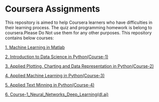 
# Coursera Assignments

This repository is aimed to help Coursera learners who have difficulties in their learning process. The quiz and programming homework is belong to coursera.Please Do Not use them for any other purposes. This repository contains below courses:

[1. Machine Learning in Matlab](https://github.com/gupta24789/Data_Science_Projects/tree/master/coursera/Machine_Learning_in_matlab)

[2. Introduction to Data Science in Python(Course-1)](https://github.com/gupta24789/Data_Science_Projects/tree/master/coursera/Course-1_intro_to_data%20science_in_python)

[3. Applied Plotting, Charting and Data Representation in Python(Course-2)](https://github.com/gupta24789/Data_Science_Projects/tree/master/coursera/Course-2_Applied_Plotting_Charting_And_Data_Representation_in_Python)

[4. Applied Machine Learning in Python(Course-3)](https://github.com/gupta24789/Data_Science_Projects/tree/master/coursera/Course-3_Fundamentals_of_Machine_Learning_in_Python)

[5. Applied Text Minning in Python(Course-4)]()

[6. Course-1_Neural_Networks_Deep_Learning(dl.ai)]()






